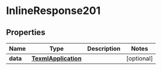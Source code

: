 # InlineResponse201

## Properties
Name | Type | Description | Notes
------------ | ------------- | ------------- | -------------
**data** | [**TexmlApplication**](TexmlApplication.md) |  |  [optional]

